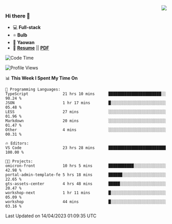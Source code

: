 <img align="right" src="https://github-readme-stats.vercel.app/api?username=LolipopJ&show_icons=true&count_private=true&hide_title=true&include_all_commits=true&theme=vue">

### Hi there 👋

- :computer: **Full-stack**
- :star: **Bulb**
- :pill: **Yaowan**
- :milky_way: [**Resume**](https://lolipopj.github.io/resume/) || [**PDF**](https://cdn.jsdelivr.net/gh/lolipopj/resume/export/resume-en.pdf)

<!--START_SECTION:waka-->
![Code Time](http://img.shields.io/badge/Code%20Time-1%2C140%20hrs%2054%20mins-blue)

![Profile Views](http://img.shields.io/badge/Profile%20Views-1-blue)

📊 **This Week I Spent My Time On** 

```text
💬 Programming Languages: 
TypeScript               21 hrs 10 mins      ███████████████████████░░   90.24 % 
JSON                     1 hr 17 mins        █░░░░░░░░░░░░░░░░░░░░░░░░   05.48 % 
LESS                     27 mins             ░░░░░░░░░░░░░░░░░░░░░░░░░   01.96 % 
Markdown                 20 mins             ░░░░░░░░░░░░░░░░░░░░░░░░░   01.47 % 
Other                    4 mins              ░░░░░░░░░░░░░░░░░░░░░░░░░   00.31 % 

🔥 Editors: 
VS Code                  23 hrs 28 mins      █████████████████████████   100.00 % 

🐱‍💻 Projects: 
omicron-front            10 hrs 5 mins       ███████████░░░░░░░░░░░░░░   42.98 % 
portal-admin-template-fe 5 hrs 18 mins       ██████░░░░░░░░░░░░░░░░░░░   22.65 % 
gts-assets-center        4 hrs 48 mins       █████░░░░░░░░░░░░░░░░░░░░   20.47 % 
workshop-next            1 hr 11 mins        █░░░░░░░░░░░░░░░░░░░░░░░░   05.09 % 
workshop                 44 mins             █░░░░░░░░░░░░░░░░░░░░░░░░   03.16 % 
```


 Last Updated on 14/04/2023 01:09:35 UTC
<!--END_SECTION:waka-->
